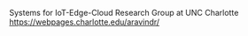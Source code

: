 Systems for IoT-Edge-Cloud Research Group at UNC Charlotte
https://webpages.charlotte.edu/aravindr/
